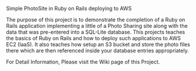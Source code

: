 Simple PhotoSite in Ruby on Rails deploying to AWS

The purpose of this project is to demonstrate the completion of a Ruby on Rails application implementing a little of a Photo Sharing site along with the data that was pre-entered into a SQL-Lite database. 
This projects teaches the basics of Ruby on Rails and how to deploy such applications to AWS EC2 (IaaS). It also teaches how setup an S3 bucket and store the photo files there which are then referenced inside your database entries appropriately.

For Detail Information, Please visit the Wiki page of this Project.
